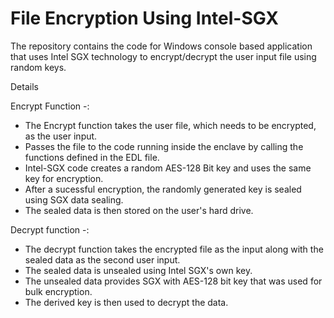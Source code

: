# File Encryption Using Intel-SGX

The repository contains the code for Windows console based application that uses Intel SGX technology to encrypt/decrypt the user input file using random keys. 

Details

Encrypt Function -:

* The Encrypt function takes the user file, which needs to be encrypted, as the user input. 
* Passes the file to the code running inside the enclave by calling the functions defined in the EDL file.
* Intel-SGX code creates a random AES-128 Bit key and uses the same key for encryption. 
* After a sucessful encryption, the randomly generated key is sealed using SGX data sealing.
* The sealed data is then stored on the user's hard drive. 

Decrypt function -:

* The decrypt function takes the encrypted file as the input along with the sealed data as the second user input. 
* The sealed data is unsealed using Intel SGX's own key. 
* The unsealed data provides SGX with AES-128 bit key that was used for bulk encryption.
* The derived key is then used to decrypt the data.